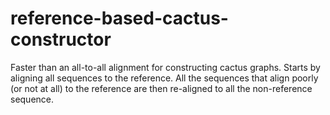 # reference-based-cactus-constructor
Faster than an all-to-all alignment for constructing cactus graphs. Starts by aligning all sequences to the reference. All the sequences that align poorly (or not at all) to the reference are then re-aligned to all the non-reference sequence.
